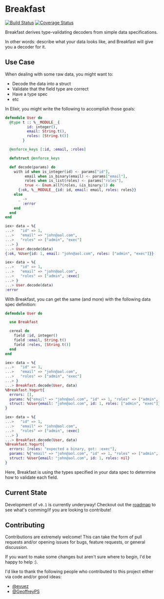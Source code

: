 # Breakfast

[![Build Status](https://secure.travis-ci.org/MainShayne233/breakfast.svg?branch=master "Build Status")](http://travis-ci.org/MainShayne233/breakfast)
[![Coverage Status](https://coveralls.io/repos/github/MainShayne233/breakfast/badge.svg?branch=master)](https://coveralls.io/github/MainShayne233/breakfast?branch=master)

Breakfast derives type-validating decoders from simple data specifications.

In other words: describe what your data looks like, and Breakfast will give you a decoder for it.

## Use Case

When dealing with some raw data, you might want to:
- Decode the data into a struct
- Validate that the field type are correct
- Have a type spec
- etc

In Elixir, you might write the following to accomplish those goals:

<!--- MARKDOWN_TEST_START -->
```elixir
defmodule User do
  @type t :: %__MODULE__{
          id: integer(),
          email: String.t(),
          roles: [String.t()]
        }

  @enforce_keys [:id, :email, :roles]

  defstruct @enforce_keys

  def decode(params) do
    with id when is_integer(id) <- params["id"],
         email when is_binary(email) <- params["email"],
         roles when is_list(roles) <- params["roles"],
         true <- Enum.all?(roles, &is_binary/1) do
      {:ok, %__MODULE__{id: id, email: email, roles: roles}}
    else
      _ ->
        :error
    end
  end
end

iex> data = %{
...>   "id" => 1,
...>   "email" => "john@aol.com",
...>   "roles" => ["admin", "exec"]
...> }
...> User.decode(data)
{:ok, %User{id: 1, email: "john@aol.com", roles: ["admin", "exec"]}}

iex> data = %{
...>   "id" => 1,
...>   "email" => "john@aol.com",
...>   "roles" => ["admin", :exec]
...> }
...> User.decode(data)
:error
```
<!--- MARKDOWN_TEST_END -->

With Breakfast, you can get the same (and more) with the following data spec definition:

<!--- MARKDOWN_TEST_START -->
```elixir
defmodule User do

  use Breakfast

  cereal do
    field :id, integer()
    field :email, String.t()
    field :roles, [String.t()]
  end
end

iex> data = %{
...>   "id" => 1,
...>   "email" => "john@aol.com",
...>   "roles" => ["admin", "exec"]
...> }
...> Breakfast.decode(User, data)
%Breakfast.Yogurt{
  errors: [],
  params: %{"email" => "john@aol.com", "id" => 1, "roles" => ["admin", "exec"]},
  struct: %User{email: "john@aol.com", id: 1, roles: ["admin", "exec"]}
}

iex> data = %{
...>   "id" => 1,
...>   "email" => "john@aol.com",
...>   "roles" => ["admin", :exec]
...> }
...> Breakfast.decode(User, data)
%Breakfast.Yogurt{
  errors: [roles: "expected a binary, got: :exec"],
  params: %{"email" => "john@aol.com", "id" => 1, "roles" => ["admin", :exec]},
  struct: %User{email: "john@aol.com", id: 1, roles: nil}
}
```
<!--- MARKDOWN_TEST_END -->

Here, Breakfast is using the types specified in your data spec to determine how to validate each field.

## Current State

Development of `v0.1` is currently underyway! Checkout out the [roadmap](./ROADMAP/v0.1.md) to see what's comming/if you are looking to contribute!

## Contributing

Contributions are extremely welcome! This can take the form of pull requests and/or opening issues for bugs, feature requests, or general discussion.

If you want to make some changes but aren't sure where to begin, I'd be happy to help :).

I'd like to thank the following people who contributed to this project either via code and/or good ideas:
- [@evuez](https://github.com/evuez)
- [@GeoffreyPS](https://github.com/GeoffreyPS)
